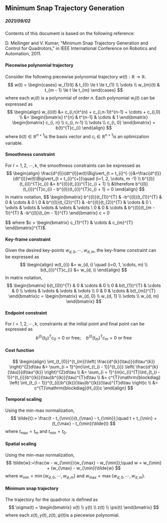 ## Minimum Snap Trajectory Generation

##### 2021/09/02

Contents of this document is based on the following reference:

D. Mellinger and V. Kumar, "Minimum Snap Trajectory Generation and Control for Quadrotors," in IEEE International Conference on Robotics and Automation, 2011.



#### Piecewise polynomial trajectory

Consider the following piecewise polynomial trajectory $w(t):\mathbb{R} \rightarrow \mathbb{R}$.
$$
w(t) =
\begin{cases}
w_{1}(t) & t_{0} \le t \le t_{1} \\
\vdots \\
w_{m}(t) & t_{m - 1} \le t \le t_{m}
\end{cases}
$$
where each $w_{i}(t)$ is a polynomial of order $n$​. Each polynomial $w_{i}(t)$ can be expressed as
$$
\begin{align}
w_{i}(t) &= c_{i,n}t^{n} + c_{i,n-1}t^{n-1} + \cdots + c_{i,0} \\
&= \begin{bmatrix}
t^{n} & t^{n-1} & \cdots & 1
\end{bmatrix} \begin{bmatrix}
c_{i, n} \\ c_{i, n-1} \\ \vdots \\ c_{i, 0}
\end{bmatrix} = b(t)^{T}c_{i}
\end{align}
$$
where $b(t) \in \mathbb{R}^{n + 1}$​​ is the basis vector and $c_{i} \in \mathbb{R}^{n + 1}$​​​​​ is an optimization variable.



#### Smoothness constraint

For $l=1, 2, \cdots, k$​​, the smoothness constraints can be expressed as
$$
\begin{align}
\frac{d^{l}}{dt^{l}}w(t)\Big\vert_{t = t_{i}^{-}}&=\frac{d^{l}}{dt^{l}}w(t)\Big\vert_{t = t_{i}^{+}}\quad (i=1, 2, \cdots, m -1) \\
b^{(l)}(t_{i})^{T}c_{i} &= b^{(l)}(t_{i})^{T}c_{i + 1} \\
&\therefore b^{(l)}(t_{i})^{T}c_{i} - b^{(l)}(t_{i})^{T}c_{i + 1} = 0
\end{align}
$$
In matrix notation,
$$
\begin{bmatrix}
b^{(l)}(t_{1})^{T} & -b^{(l)}(t_{1})^{T} & 0 & \cdots & 0 \\
0 & b^{(l)}(t_{2})^{T} & -b^{(l)}(t_{2})^{T} & \cdots & 0 \\
\vdots & \vdots & \vdots & \vdots & \vdots \\
0 & 0 & \cdots & b^{(l)}(t_{m - 1})^{T} & -b^{(l)}(t_{m - 1})^{T}
\end{bmatrix} c = 0
$$
where $c = \begin{bmatrix} c_{1}^{T} & \cdots & c_{m}^{T} \end{bmatrix}^{T}$​.​​



#### Key-frame constraint

Given the desired key-points $w_{d,0}, \cdots, w_{d,m}$, the key-frame constraint can be expressed as
$$
\begin{align}
w(t_{i}) &= w_{d, i} \quad (i=0, 1, \cdots, m) \\
b(t_{i})^{T}c_{i} &= w_{d, i}
\end{align}
$$
In matrix notation,
$$
\begin{bmatrix}
b(t_{0})^{T} & 0 & \cdots & 0 \\
0 & b(t_{1})^{T} & \cdots & 0 \\
\vdots & \vdots & \vdots & \vdots \\
0 & 0 & \cdots & b(t_{m})^{T}
\end{bmatrix}c = \begin{bmatrix}
w_{d, 0} \\ w_{d, 1} \\ \vdots \\ w_{d, m}
\end{bmatrix}
$$


#### Endpoint constraint

For $l=1, 2, \cdots, k$, constraints at the initial point and final point can be expressed as
$$
b^{(l)}(t_{0})^{T}c_{0} = 0\textrm{ or free};\quad b^{(l)}(t_{m})^{T}c_{m} = 0\textrm{ or free}
$$


#### Cost function

$$
\begin{align}
\int_{t_{0}}^{t_{m}}\left( \frac{d^{k}(\tau)}{d\tau^{k}} \right)^{2}d\tau &=
\sum_{i = 1}^{m}\int_{t_{i - 1}}^{t_{i}} \left( \frac{d^{k}(\tau)}{d\tau^{k}} \right)^{2}d\tau \\
&= \sum_{i = 1}^{m}c_{i}^{T}\int_{t_{i - 1}}^{t_{i}}b^{(k)}(\tau)b^{(k)}(\tau)^{T}d\tau \\
&= c^{T}\mathrm{blockdiag} \left( \int_{t_{i - 1}}^{t_{i}}b^{(k)}(\tau)b^{(k)}(\tau)^{T}d\tau \right)c \\
&= c^{T}\mathrm{blockdiag}(H_{i})c
\end{align}
$$



#### Temporal scaling

Using the min-max normalization,
$$
\tilde{t}:= \frac{t - t_{\min}}{t_{\max} - t_{\min}};\quad t = t_{\min} + (t_{\max} - t_{\min})\tilde{t}
$$
where $t_{\max}=t_{m}$ and $t_{\min}=t_{0}$.



#### Spatial scaling

Using the min-max normalization,
$$
\tilde{w}:=\frac{w - w_{\min}}{w_{\max} - w_{\min}};\quad w = w_{\min} + (w_{\max} - w_{\min})\tilde{w}
$$
where $w_{\min}=\min\{w_{d, 0},\cdots, w_{d,m}\}$ and $w_{\max}=\max\{w_{d, 0},\cdots, w_{d,m}\}$​.



#### Minimum snap trajectory

The trajectory for the quadrotor is defined as
$$
\sigma(t) = \begin{bmatrix}
x(t) \\ y(t) \\ z(t) \\ \psi(t)
\end{bmatrix}
$$
where each $x(t), y(t), z(t), \psi(t)$​ is a piecewise polynomial.